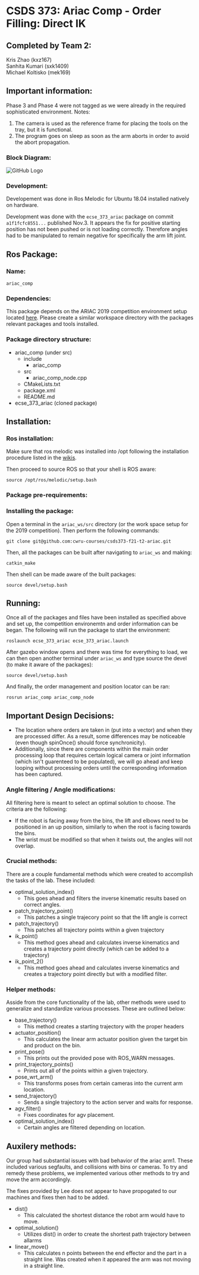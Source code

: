 # CSDS 373: Ariac Comp - Order Filling: Direct IK

## Completed by Team 2: 

Kris Zhao (kxz167)\
Sanhita Kumari (sxk1409)\
Michael Koltisko (mek169)

## Important information:

Phase 3 and Phase 4 were not tagged as we were already in the required sophisticated environment.
Notes:
1) The camera is used as the reference frame for placing the tools on the tray, but it is functional.
2) The program goes on sleep as soon as the arm aborts in order to avoid the abort propagation.

### Block Diagram:

![GitHub Logo](/robo.PNG)

### Development:

Developement was done in Ros Melodic for Ubuntu 18.04 installed natively on hardware.

Development was done with the `ecse_373_ariac` package on commit `a1f1fcfc8551...` published Nov.3. It appears the fix for positive starting position has not been pushed or is not loading correctly. Therefore angles had to be manipulated to remain negative for specifically the arm lift joint. 

## Ros Package:

### Name:

```
ariac_comp
```

### Dependencies:

This package depends on the ARIAC 2019 competition environment setup located [here](https://bitbucket.org/osrf/ariac/wiki/2019/Home). Please create a similar workspace directory with the packages relevant packages and tools installed.

### Package directory structure:
- ariac_comp (under src)
    - include
        - ariac_comp
    - src
        - ariac_comp_node.cpp
    - CMakeLists.txt
    - package.xml
    - README.md
- ecse_373_ariac (cloned package)

## Installation:

### Ros installation:

Make sure that ros melodic was installed into /opt following the installation procedure listed in the [wikis](http://wiki.ros.org/melodic/Installation/Ubuntu).

Then proceed to source ROS so that your shell is ROS aware:

```
source /opt/ros/melodic/setup.bash
```

### Package pre-requirements:

### Installing the package:

Open a terminal in the `ariac_ws/src` directory (or the work space setup for the 2019 competition). Then perform the following commands:

```
git clone git@github.com:cwru-courses/csds373-f21-t2-ariac.git
```

Then, all the packages can be built after navigating to `ariac_ws` and making:

```
catkin_make
```

Then shell can be made aware of the built packages:

```
source devel/setup.bash
```

## Running:
Once all of the packages and files have been installed as specified above and set up, the competition environemtn and order information can be began. The following will run the package to start the environment:

``` 
roslaunch ecse_373_ariac ecse_373_ariac.launch
```

After gazebo window opens and there was time for everything to load, we can then open another terminal under `ariac_ws` and type source the devel (to make it aware of the packages):

```
source devel/setup.bash
```

And finally, the order management and position locator can be ran:

```
rosrun ariac_comp ariac_comp_node
```

## Important Design Decisions:

- The location where orders are taken in (put into a vector) and when they are processed differ. As a result, some differences may be noticeable (even though spinOnce() should force synchronicity).
- Additionally, since there are components within the main order processing loop that requires certain logical camera or joint information (which isn't guarenteed to be populated), we will go ahead and keep looping without processing orders until the corresponding information has been captured.

### Angle filtering / Angle modifications:
All filtering here is meant to select an optimal solution to choose. The criteria are the following:
- If the robot is facing away from the bins, the lift and elbows need to be positioned in an up position, similarly to when the root is facing towards the bins.
- The wrist must be modified so that when it twists out, the angles will not overlap.

### Crucial methods:

There are a couple fundamental methods which were created to accomplish the tasks of the lab. These included:

- optimal_solution_index()
    - This goes ahead and filters the inverse kinematic results based on correct angles.
- patch_trajectory_point()
    - This patches a single trajecory point so that the lift angle is correct
- patch_trajectory()
    - This patches all trajectory points within a given trajectory
- ik_point()
    - This method goes ahead and calculates inverse kinematics and creates a trajectory point directly (which can be added to a trajectory)
- ik_point_2()
    - This method goes ahead and calculates inverse kinematics and creates a trajectory point directly but with a modified filter.

### Helper methods:

Asside from the core functionality of the lab, other methods were used to generalize and standardize various processes. These are outlined below:

- base_trajectory()
    - This method creates a starting trajectory with the proper headers 
- actuator_position()
    - This calculates the linear arm actuator position given the target bin and product on the bin.
- print_pose()
    - This prints out the provided pose with ROS_WARN messages.
- print_trajectory_points()
    - Prints out all of the points within a given trajectory.
- pose_wrt_arm()
    - This transforms poses from certain cameras into the current arm location.
- send_trajectory()
    - Sends a single trajectory to the action server and waits for response.
- agv_filter()
    - Fixes coordinates for agv placement.
- optimal_solution_index()
    - Certain angles are filtered depending on location.

## Auxilery methods:
Our group had substantial issues with bad behavior of the ariac arm1. These included various segfaults, and collisions with bins or cameras. To try and remedy these problems, we implemented various other methods to try and move the arm accordingly.

The fixes provided by Lee does not appear to have propogated to our machines and fixes then had to be added.

- dist()
    - This calculated the shortest distance the robot arm would have to move.
- optimal_solution()
    - Utilizes dist() in order to create the shortest path trajectory between allarms
- linear_move()
    - This calculates n points between the end effector and the part in a straight line. Was created when it appeared the arm was not moving in a straight line.
